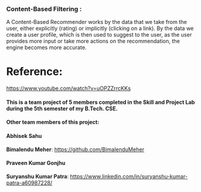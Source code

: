 ### Content-Based Filtering :
A Content-Based Recommender works by the data that we take from the user, either explicitly (rating) or implicitly (clicking on a link). By the data we create a user profile, which is then used to suggest to the user, as the user provides more input or take more actions on the recommendation, the engine becomes more accurate.

# Reference:
https://www.youtube.com/watch?v=uOPZZrrcKKs

#### This is a team project of 5 members completed in the Skill and Project Lab during the 5th semester of my B.Tech. CSE.

#### Other team members of this project:
#### Abhisek Sahu  
**Bimalendu Meher**: https://github.com/BimalenduMeher  
#### Praveen Kumar Gonjhu  
**Suryanshu Kumar Patra**: https://www.linkedin.com/in/suryanshu-kumar-patra-a60987228/
